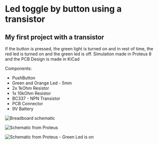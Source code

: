 # Led toggle by button using a transistor
## My first project with a transistor

If the button is pressed, the green light is turned on and in rest of time, the red led is turned on and the green led is off.
Simulation made in Proteus 8 and the PCB Design is made in KiCad

Components:
* PushButton
* Green and Orange Led - 5mm
* 2x 1kOhm Resistor
* 1x 10kOhm Resistor
* BC337 - NPN Transistor
* PCB Connector
* 9V Battery

![Breadboard schematic](https://github.com/RujoiRazvan/toggle_LED_with_transistor/blob/67f9f3a5f3a48759597e39d3d95d876368e8d507/PCB%203D%20Viewer.png)

![Schematic from Proteus](https://github.com/RujoiRazvan/toggle_LED_with_transistor/blob/96d70e519b72d176061d6747b20b674c8569a68e/Schema%20electrica.png)

![Schematic from Proteus - Green Led is on](https://github.com/RujoiRazvan/toggle_LED_with_transistor/blob/7e6d6b458e5a6ca8b93a47431d375a4bd9781702/Switch%20cuplat.png)


